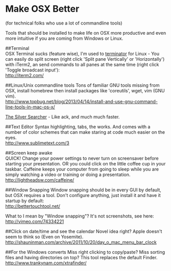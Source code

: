 Make OSX Better 
===============  
(for technical folks who use a lot of commandline tools)

Tools that should be installed to make life on OSX more productive and even more intuitive if you are coming from Windows or Linux. 

##Terminal  
OSX Terminal sucks (feature wise), I'm used to [terminator](https://launchpad.net/terminator) for Linux - You can easily do split screen (right click 'Split pane Vertically' or 'Horizontally') with iTerm2, an send commands to all panes at the same time (right click 'Toggle broadcast input'):  
http://iterm2.com/  

##Linux/Unix commandline tools
Tons of familiar GNU tools missing from OSX, install homebrew then install packages like 'coreutils', wget, vim (GNU vim).  
http://www.topbug.net/blog/2013/04/14/install-and-use-gnu-command-line-tools-in-mac-os-x/  

[The Silver Searcher](https://github.com/ggreer/the_silver_searcher) - Like ack, and much much faster.

##Text Editor
Syntax highlighting, tabs, the works.  And comes with a number of color schemes that can make staring at code much easier on the eyes.  
http://www.sublimetext.com/3

##Screen keep awake  
QUICK!  Change your power settings to never turn on screensaver before starting your presentation.  OR you could click on the little coffee cup in your taskbar.  Caffeine keeps your computer from going to sleep while you are simply watching a video or training or doing a presentation.  
http://lightheadsw.com/caffeine/  

##Window Snapping
Window snapping should be in every GUI by default, but OSX requires a tool.  Don't configure anything, just install it and have it startup by default:  
http://bettertouchtool.net/  

What to I mean by "Window snapping"?  It's not screenshots, see here:  
http://vimeo.com/74334221

##Click on date/time and see the calendar
Novel idea right?  Apple doesn't seem to think so (Even on Yosemite).  
http://shauninman.com/archive/2011/10/20/day_o_mac_menu_bar_clock

##For the Windows converts
Miss right clicking to copy/paste?  Miss sorting files and having directories on top?  This tool replaces the default Finder.  
http://www.trankynam.com/xtrafinder/
